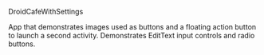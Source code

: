 DroidCafeWithSettings 


App that demonstrates images used as buttons and a floating action
button to launch a second activity. Demonstrates EditText input
controls and radio buttons. 



